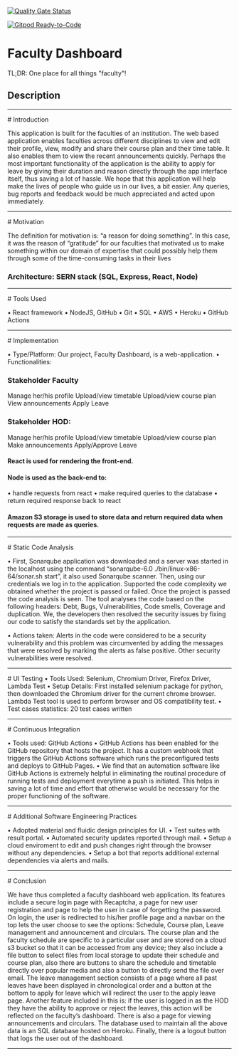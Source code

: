 [![Quality Gate Status](https://sonarcloud.io/api/project_badges/measure?project=akashsuper2000_faculty-dashboard&metric=alert_status)](https://sonarcloud.io/dashboard?id=akashsuper2000_faculty-dashboard)

[![Gitpod Ready-to-Code](https://img.shields.io/badge/Gitpod-Ready--to--Code-blue?logo=gitpod)](https://gitpod.io/#https://github.com/akashsuper2000/faculty-dashboard) 

# Faculty Dashboard

TL;DR:
One place for all things "faculty"!

## Description

<hr/>
# Introduction

This application is built for the faculties of an institution. The web based
application enables faculties across different disciplines to view and edit their profile, view, modify and share their course plan and their time table. It also enables them to view the recent announcements quickly. Perhaps the most
important functionality of the application is the ability to apply for leave by
giving their duration and reason directly through the app interface itself, thus saving a lot of hassle.
We hope that this application will help make the lives of people who guide
us in our lives, a bit easier. Any queries, bug reports and feedback would be
much appreciated and acted upon immediately.

<hr/>
# Motivation

The definition for motivation is: “a reason for doing something”.
In this case, it was the reason of “gratitude” for our faculties that motivated
us to make something within our domain of expertise that could possibly help
them through some of the time-consuming tasks in their lives


### Architecture: SERN stack (SQL, Express, React, Node)

<hr/>
# Tools Used

• React framework
• NodeJS, GitHub
• Git
• SQL
• AWS
• Heroku
• GitHub Actions

<hr/>
# Implementation

• Type/Platform: Our project, Faculty Dashboard, is a web-application.
• Functionalities:

### Stakeholder Faculty
Manage her/his profile
Upload/view timetable
Upload/view course plan
View announcements
Apply Leave

### Stakeholder HOD:
Manage her/his profile
Upload/view timetable
Upload/view course plan
Make announcements
Apply/Approve Leave


#### React is used for rendering the front-end.

#### Node is used as the back-end to:
• handle requests from react
• make required queries to the database
• return required response back to react

#### Amazon S3 storage is used to store data and return required data when requests are made as queries.

<hr/>
# Static Code Analysis

• First, Sonarqube application was downloaded and a server was started in the localhost using the command “sonarqube-6.0 ./bin/linux-x86-64/sonar.sh start”,  it also used Sonarqube scanner. Then, using our credentials we log in to the application. Supported the code complexity we obtained whether the project is passed or failed. Once the project is passed the code analysis is seen. The tool analyses the code based on the following headers:
Debt, Bugs, Vulnerabilities, Code smells, Coverage and duplication. We, the developers then resolved the security issues by fixing our code to satisfy the standards set by the application.

• Actions taken:
Alerts in the code were considered to be a security vulnerability and this
problem was circumvented by adding the messages that were resolved by
marking the alerts as false positive.
Other security vulnerabilities were resolved.

<hr/>
# UI Testing
• Tools Used: Selenium, Chromium Driver, Firefox Driver, Lambda Test
• Setup Details: First installed selenium package for python, then downloaded the Chromium driver for the current chrome browser. Lambda Test tool is used to perform browser and OS compatibility test.
• Test cases statistics: 20 test cases written

<hr/>
# Continuous Integration

• Tools used: GitHub Actions
• GitHub Actions has been enabled for the GitHub repository that hosts the project.
It has a custom webhook that triggers the GitHub Actions software which runs the preconfigured tests and deploys to GitHub Pages.
• We find that an automation software like GitHub Actions is extremely helpful in eliminating the routinal procedure of running tests and deployment everytime a push is initiated. This helps in saving a lot of time and effort that otherwise would be necessary for the proper functioning of the software.

<hr/>
# Additional Software Engineering Practices

• Adopted material and fluidic design principles for UI.
• Test suites with result portal.
• Automated security updates reported through mail.
• Setup a cloud enviroment to edit and push changes right through the browser without any dependencies.
• Setup a bot that reports additional external dependencies via alerts and mails.

<hr/>
# Conclusion

We have thus completed a faculty dashboard web application. Its features include a secure login page with Recaptcha, a page for new user registration and page to help the user in case of forgetting the password. On login, the user is redirected to his/her profile page and a navbar on the top lets the user choose to see the options: Schedule, Course plan, Leave management and announcement and circulars. The course plan and the faculty schedule are specific to a particular user and are stored on a cloud s3 bucket so that it can be accessed from any device; they also include a file button to select files from local storage to update their schedule and course plan, also there are buttons to share the schedule and timetable directly over popular media and also a button to directly send the file over email.
The leave management section consists of a page where all past leaves have been displayed in chronological order and a button at the bottom to apply for leave which will redirect the user to the apply leave page. Another feature included in this is: if the user is logged in as the HOD they have the ability to approve or reject the leaves, this action will be reflected on the faculty’s dashboard. There is also a page for viewing announcements and circulars. The database used to maintain all the above data is an SQL database hosted on Heroku. Finally, there is a logout button that logs the user out of the dashboard.

<hr/>
